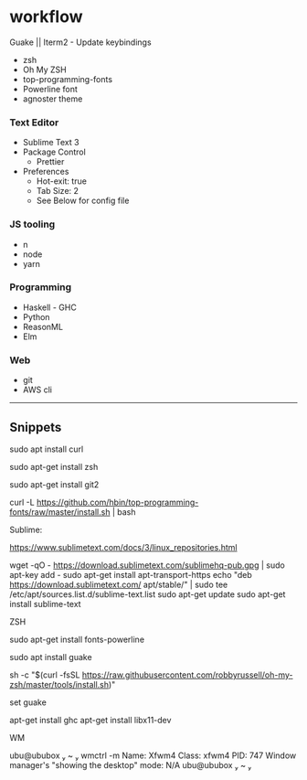 # workflow

Guake || Iterm2
	- Update keybindings
- zsh
- Oh My ZSH
- top-programming-fonts
- Powerline font
- agnoster theme

### Text Editor
- Sublime Text 3
- Package Control
	- Prettier
- Preferences 
	- Hot-exit: true
	- Tab Size: 2
	- See Below for config file

### JS tooling
- n
- node
- yarn

### Programming

- Haskell - GHC
- Python
- ReasonML
- Elm

### Web

- git
- AWS cli 	


-----

## Snippets



sudo apt install curl

sudo apt-get install zsh

sudo apt-get install git2



curl -L https://github.com/hbin/top-programming-fonts/raw/master/install.sh | bash



Sublime: 

https://www.sublimetext.com/docs/3/linux_repositories.html

wget -qO - https://download.sublimetext.com/sublimehq-pub.gpg | sudo apt-key add -
sudo apt-get install apt-transport-https
echo "deb https://download.sublimetext.com/ apt/stable/" | sudo tee /etc/apt/sources.list.d/sublime-text.list
sudo apt-get update
sudo apt-get install sublime-text


ZSH

sudo apt-get install fonts-powerline

sudo apt install guake




sh -c "$(curl -fsSL https://raw.githubusercontent.com/robbyrussell/oh-my-zsh/master/tools/install.sh)"

set guake 


apt-get install ghc
apt-get install libx11-dev





WM 

 ubu@ububox  ~  wmctrl -m
Name: Xfwm4
Class: xfwm4
PID: 747
Window manager's "showing the desktop" mode: N/A
 ubu@ububox  ~  






